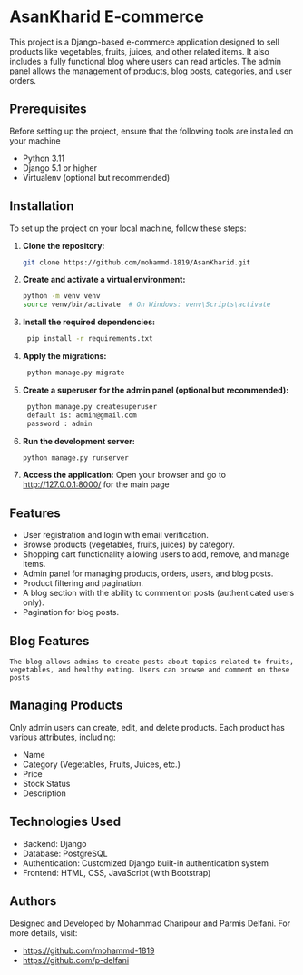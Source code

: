 # AsanKharid E-commerce

This project is a Django-based e-commerce application designed to sell products like vegetables, fruits, juices, and other related items. It also includes a fully functional blog where users can read articles. The admin panel allows the management of products, blog posts, categories, and user orders.

## Prerequisites
Before setting up the project, ensure that the following tools are installed on your machine

- Python 3.11
- Django 5.1 or higher
- Virtualenv (optional but recommended)


## Installation

To set up the project on your local machine, follow these steps:

1. **Clone the repository:**
   ```bash
   git clone https://github.com/mohammd-1819/AsanKharid.git


2. **Create and activate a virtual environment:**
    ```bash
    python -m venv venv
    source venv/bin/activate  # On Windows: venv\Scripts\activate


3. **Install the required dependencies:**
   ```bash
    pip install -r requirements.txt


4. **Apply the migrations:**
   ```bash
    python manage.py migrate


5. **Create a superuser for the admin panel (optional but recommended):**
   ```bash
    python manage.py createsuperuser
    default is: admin@gmail.com
    password : admin


6. **Run the development server:**
    ```bash
    python manage.py runserver


7. **Access the application:**
    Open your browser and go to http://127.0.0.1:8000/ for the main page


## Features
- User registration and login with email verification.
- Browse products (vegetables, fruits, juices) by category.
- Shopping cart functionality allowing users to add, remove, and manage items.
- Admin panel for managing products, orders, users, and blog posts.
- Product filtering and pagination.
- A blog section with the ability to comment on posts (authenticated users only).
- Pagination for blog posts.


## Blog Features
    The blog allows admins to create posts about topics related to fruits, vegetables, and healthy eating. Users can browse and comment on these posts


## Managing Products
Only admin users can create, edit, and delete products. Each product has various attributes, including:

- Name
- Category (Vegetables, Fruits, Juices, etc.)
- Price
- Stock Status
- Description


## Technologies Used
- Backend: Django
- Database: PostgreSQL
- Authentication: Customized Django built-in authentication system
- Frontend: HTML, CSS, JavaScript (with Bootstrap)


## Authors
Designed and Developed by Mohammad Charipour and Parmis Delfani. For more details, visit:
- https://github.com/mohammd-1819
- https://github.com/p-delfani
